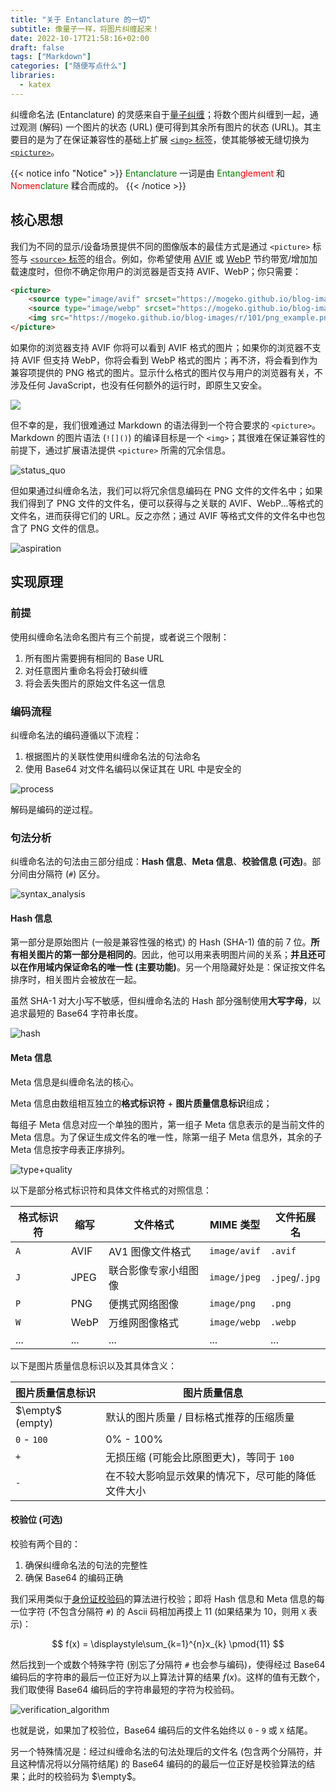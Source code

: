```yaml
---
title: "关于 Entanclature 的一切"
subtitle: 像量子一样，将图片纠缠起来！
date: 2022-10-17T21:58:16+02:00
draft: false
tags: ["Markdown"]
categories: ["随便写点什么"]
libraries:
  - katex
---
```


<!-- 
![](https://mogeko.github.io/blog-images/r/101/)
{{< spoiler >}}{{< /spoiler >}}
&emsp;&emsp;
 -->

纠缠命名法 (Entanclature) 的灵感来自于[量子纠缠](https://zh.wikipedia.org/wiki/量子纏結)；将数个图片纠缠到一起，通过观测 (解码) 一个图片的状态 (URL) 便可得到其余所有图片的状态 (URL)。其主要目的是为了在保证兼容性的基础上扩展 [`<img>` 标签](https://developer.mozilla.org/zh-CN/docs/Web/HTML/Element/img)，使其能够被无缝切换为 [`<picture>`](https://developer.mozilla.org/zh-CN/docs/Web/HTML/Element/picture)。

{{< notice info "Notice" >}}
<span style="color: green;">Entanclature</span> 一词是由 <span style="color: green;">Entan</span><span style="color: red;">glement</span> 和 <span style="color: red;">Nomen</span><span style="color: green;">clature</span> 糅合而成的。
{{< /notice >}}

## 核心思想

我们为不同的显示/设备场景提供不同的图像版本的最佳方式是通过 `<picture>` 标签与 [`<source>` 标签](https://developer.mozilla.org/zh-CN/docs/Web/HTML/Element/source)的组合。例如，你希望使用 [AVIF](https://en.wikipedia.org/wiki/AVIF) 或 [WebP](https://zh.wikipedia.org/wiki/WebP) 节约带宽/增加加载速度时，但你不确定你用户的浏览器是否支持 AVIF、WebP；你只需要：

```html
<picture>
    <source type="image/avif" srcset="https://mogeko.github.io/blog-images/r/101/avif_example.avif">
    <source type="image/webp" srcset="https://mogeko.github.io/blog-images/r/101/webp_example.webp">
    <img src="https://mogeko.github.io/blog-images/r/101/png_example.png">
</picture>
```

如果你的浏览器支持 AVIF 你将可以看到 AVIF 格式的图片；如果你的浏览器不支持 AVIF 但支持 WebP，你将会看到 WebP 格式的图片；再不济，将会看到作为兼容项提供的 PNG 格式的图片。显示什么格式的图片仅与用户的浏览器有关，不涉及任何 JavaScript，也没有任何额外的运行时，即原生又安全。

<picture>
    <source type="image/avif" srcset="https://mogeko.github.io/blog-images/r/101/avif_example.avif">
    <source type="image/webp" srcset="https://mogeko.github.io/blog-images/r/101/webp_example.webp">
    <img src="https://mogeko.github.io/blog-images/r/101/png_example.png">
</picture>

但不幸的是，我们很难通过 Markdown 的语法得到一个符合要求的 `<picture>`。Markdown 的图片语法 (`![]()`) 的编译目标是一个 `<img>`；其很难在保证兼容性的前提下，通过扩展语法提供 `<picture>` 所需的冗余信息。

![status_quo](https://mogeko.github.io/blog-images/r/101/1_status_quo.png)

但如果通过纠缠命名法，我们可以将冗余信息编码在 PNG 文件的文件名中；如果我们得到了 PNG 文件的文件名，便可以获得与之关联的 AVIF、WebP...等格式的文件名，进而获得它们的 URL。反之亦然；通过 AVIF 等格式文件的文件名中也包含了 PNG 文件的信息。

![aspiration](https://mogeko.github.io/blog-images/r/101/2_aspiration.png)

## 实现原理

### 前提

使用纠缠命名法命名图片有三个前提，或者说三个限制：

1. 所有图片需要拥有相同的 Base URL
2. 对任意图片重命名将会打破纠缠
3. 将会丢失图片的原始文件名这一信息

### 编码流程

纠缠命名法的编码遵循以下流程：

1. 根据图片的关联性使用纠缠命名法的句法命名
2. 使用 Base64 对文件名编码以保证其在 URL 中是安全的

![process](https://mogeko.github.io/blog-images/r/101/3_process.png)

解码是编码的逆过程。

### 句法分析

纠缠命名法的句法由三部分组成：**Hash 信息**、**Meta 信息**、**校验信息 (可选)**。部分间由分隔符 (`#`) 区分。

![syntax_analysis](https://mogeko.github.io/blog-images/r/101/4_syntax_analysis.png)

#### Hash 信息

第一部分是原始图片 (一般是兼容性强的格式) 的 Hash (SHA-1) 值的前 7 位。**所有相关图片的第一部分是相同的**。因此，他可以用来表明图片间的关系；**并且还可以在作用域内保证命名的唯一性 (主要功能)**。另一个用隐藏好处是：保证按文件名排序时，相关图片会被放在一起。

虽然 SHA-1 对大小写不敏感，但纠缠命名法的 Hash 部分强制使用**大写字母**，以追求最短的 Base64 字符串长度。

![hash](https://mogeko.github.io/blog-images/r/101/5_hash.png)

#### Meta 信息

Meta 信息是纠缠命名法的核心。

Meta 信息由数组相互独立的**格式标识符** + **图片质量信息标识**组成；

每组子 Meta 信息对应一个单独的图片，第一组子 Meta 信息表示的是当前文件的 Meta 信息。为了保证生成文件名的唯一性，除第一组子 Meta 信息外，其余的子 Meta 信息按字母表正序排列。

![type+quality](https://mogeko.github.io/blog-images/r/101/6_type+quality.png)

以下是部分格式标识符和具体文件格式的对照信息：

| 格式标识符  | 缩写  | 文件格式           | MIME 类型     | 文件拓展名      |
|------------|------|-------------------|--------------|----------------|
| `A`        | AVIF | AV1 图像文件格式    | `image/avif` | `.avif`        |
| `J`        | JPEG | 联合影像专家小组图像 | `image/jpeg` | `.jpeg`/`.jpg` |
| `P`        | PNG  | 便携式网络图像      | `image/png`  | `.png`         |
| `W`        | WebP | 万维网图像格式      | `image/webp` | `.webp`        |
| ...        | ...  | ...               | ...          | ...            | 

以下是图片质量信息标识以及其具体含义：

| 图片质量信息标识 | 图片质量信息 |
|----------------|--------------|
| $\empty$ (empty)     | 默认的图片质量 / 目标格式推荐的压缩质量 |
| `0` - `100`   | 0% - 100%     |
| `+`           | 无损压缩 (可能会比原图更大)，等同于 `100`   |
| `-`           | 在不较大影响显示效果的情况下，尽可能的降低文件大小 |

#### 校验位 (可选)

校验有两个目的：

1. 确保纠缠命名法的句法的完整性
2. 确保 Base64 的编码正确

我们采用类似于[身份证校验码](https://zh.wikipedia.org/wiki/校验码#各地身份证算法)的算法进行校验；即将 Hash 信息和 Meta 信息的每一位字符 (不包含分隔符 `#`) 的 Ascii 码相加再摸上 11 (如果结果为 10，则用 `X` 表示)：

$$ f(x) = \displaystyle\sum_{k=1}^{n}x_{k} \pmod{11} $$

然后找到一个或数个特殊字符 (别忘了分隔符 `#` 也会参与编码)，使得经过 Base64 编码后的字符串的最后一位正好为以上算法计算的结果 $f(x)$。这样的值有无数个，我们取使得 Base64 编码后的字符串最短的字符为校验码。

![verification_algorithm](https://mogeko.github.io/blog-images/r/101/7_verification_algorithm.png)


也就是说，如果加了校验位，Base64 编码后的文件名始终以 `0` - `9` 或 `X` 结尾。

另一个特殊情况是：经过纠缠命名法的句法处理后的文件名 (包含两个分隔符，并且这种情况将以分隔符结尾) 的 Base64 编码的的最后一位正好是校验算法的结果；此时的校验码为 $\empty$。

<!-- TODO: 草图举个例子 -->

